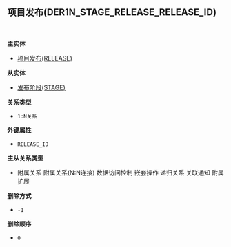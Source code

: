 ## 项目发布(DER1N_STAGE_RELEASE_RELEASE_ID) <!-- {docsify-ignore-all} -->



<br>
<p class="panel-title"><b>主实体</b></p>

* [项目发布(RELEASE)](module/ProjMgmt/Release)

<p class="panel-title"><b>从实体</b></p>

* [发布阶段(STAGE)](module/ProjMgmt/Stage)

<p class="panel-title"><b>关系类型</b></p>

* `1:N关系`

<p class="panel-title"><b>外键属性</b></p>

* `RELEASE_ID`

<p class="panel-title"><b>主从关系类型</b></p>

* <i class="fa fa-square"/></i> 附属关系 <i class="fa fa-square"/></i> 附属关系(N:N连接) <i class="fa fa-square"/></i> 数据访问控制 <i class="fa fa-square"/></i> 嵌套操作 <i class="fa fa-square"/></i> 递归关系 <i class="fa fa-square"/></i> 关联通知 <i class="fa fa-square"/></i> 附属扩展

<p class="panel-title"><b>删除方式</b></p>

* `-1`

<p class="panel-title"><b>删除顺序</b></p>

* `0`
